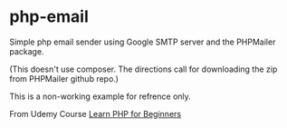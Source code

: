 # php-email
Simple php email sender using Google SMTP server and the PHPMailer package.

(This doesn't use composer. The directions call for downloading the zip from PHPMailer github repo.)

This is a non-working example for refrence only.

From Udemy Course [Learn PHP for Beginners](https://www.udemy.com/course/learn-php-for-beginners-php-crash-course-2021/learn/lecture/34070762#overview)

